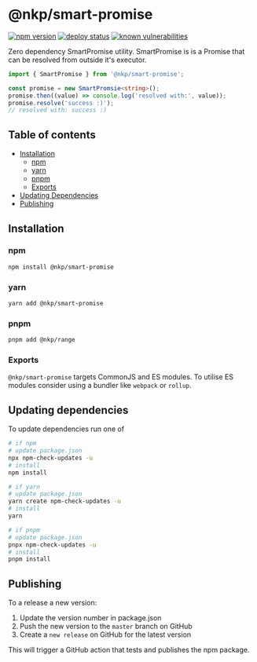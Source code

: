 # @nkp/smart-promise

[![npm version](https://badge.fury.io/js/%40nkp%2Fsmart-promise.svg)](https://www.npmjs.com/package/@nkp/smart-promise)
[![deploy status](https://github.com/NickKelly1/nkp-smart-promise/actions/workflows/release.yml/badge.svg)](https://github.com/NickKelly1/nkp-smart-promise/actions/workflows/release.yml)
[![known vulnerabilities](https://snyk.io/test/github/NickKelly1/nkp-smart-promise/badge.svg)](https://snyk.io/test/github/NickKelly1/nkp-smart-promise)

Zero dependency SmartPromise utility. SmartPromise is is a Promise that can be resolved from outside it's executor.

```ts
import { SmartPromise } from '@nkp/smart-promise';

const promise = new SmartPromsie<string>();
promise.then((value) => console.log('resolved with:', value));
promise.resolve('success :)');
// resolved with: success :)
```

## Table of contents

- [Installation](#installation)
  - [npm](#npm)
  - [yarn](#yarn)
  - [pnpm](#pnpm)
  - [Exports](#exports)
- [Updating Dependencies](#updating-dependencies)
- [Publishing](#publishing)

## Installation

### npm

```sh
npm install @nkp/smart-promise
```

### yarn

```sh
yarn add @nkp/smart-promise
```

### pnpm

```sh
pnpm add @nkp/range
```

### Exports

`@nkp/smart-promise` targets CommonJS and ES modules. To utilise ES modules consider using a bundler like `webpack` or `rollup`.

## Updating dependencies

To update dependencies run one of

```sh
# if npm
# update package.json
npx npm-check-updates -u
# install
npm install

# if yarn
# update package.json
yarn create npm-check-updates -u
# install
yarn

# if pnpm
# update package.json
pnpx npm-check-updates -u
# install
pnpm install
```

## Publishing

To a release a new version:

1. Update the version number in package.json
2. Push the new version to the `master` branch on GitHub
3. Create a `new release` on GitHub for the latest version

This will trigger a GitHub action that tests and publishes the npm package.
